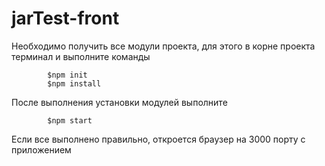 # jarTest-front

Необходимо получить все модули проекта, для этого в корне проекта терминал и выполните команды

            $npm init
            $npm install

После выполнения установки модулей выполните 

            $npm start

Если все выполнено правильно, откроется браузер на 3000 порту с приложением
      


